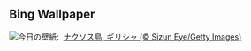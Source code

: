 ## Bing Wallpaper
![](https://www.bing.com/th?id=OHR.BlueNaxos_JA-JP3919761085_UHD.jpg&w=1000)今日の壁紙: &nbsp;[ナクソス島, ギリシャ (© Sizun Eye/Getty Images)](https://www.bing.com/th?id=OHR.BlueNaxos_JA-JP3919761085_UHD.jpg)
<br><br/>

